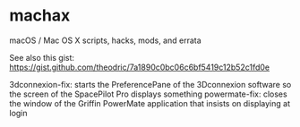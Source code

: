# machax
macOS / Mac OS X scripts, hacks, mods, and errata

See also this gist:
https://gist.github.com/theodric/7a1890c0bc06c6bf5419c12b52c1fd0e

3dconnexion-fix: starts the PreferencePane of the 3Dconnexion software so the screen of the SpacePilot Pro displays something
powermate-fix: closes the window of the Griffin PowerMate application that insists on displaying at login